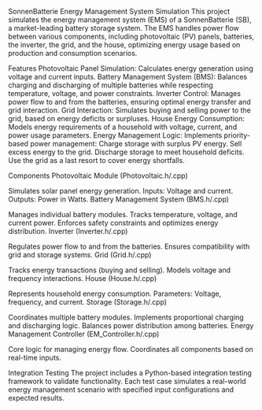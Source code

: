 SonnenBatterie Energy Management System Simulation
This project simulates the energy management system (EMS) of a SonnenBatterie (SB), a market-leading battery storage system. The EMS handles power flow between various components, including photovoltaic (PV) panels, batteries, the inverter, the grid, and the house, optimizing energy usage based on production and consumption scenarios.

Features
Photovoltaic Panel Simulation: Calculates energy generation using voltage and current inputs.
Battery Management System (BMS): Balances charging and discharging of multiple batteries while respecting temperature, voltage, and power constraints.
Inverter Control: Manages power flow to and from the batteries, ensuring optimal energy transfer and grid interaction.
Grid Interaction: Simulates buying and selling power to the grid, based on energy deficits or surpluses.
House Energy Consumption: Models energy requirements of a household with voltage, current, and power usage parameters.
Energy Management Logic: Implements priority-based power management:
Charge storage with surplus PV energy.
Sell excess energy to the grid.
Discharge storage to meet household deficits.
Use the grid as a last resort to cover energy shortfalls.

Components
Photovoltaic Module (Photovoltaic.h/.cpp)

Simulates solar panel energy generation.
Inputs: Voltage and current.
Outputs: Power in Watts.
Battery Management System (BMS.h/.cpp)

Manages individual battery modules.
Tracks temperature, voltage, and current power.
Enforces safety constraints and optimizes energy distribution.
Inverter (Inverter.h/.cpp)

Regulates power flow to and from the batteries.
Ensures compatibility with grid and storage systems.
Grid (Grid.h/.cpp)

Tracks energy transactions (buying and selling).
Models voltage and frequency interactions.
House (House.h/.cpp)

Represents household energy consumption.
Parameters: Voltage, frequency, and current.
Storage (Storage.h/.cpp)

Coordinates multiple battery modules.
Implements proportional charging and discharging logic.
Balances power distribution among batteries.
Energy Management Controller (EM_Controller.h/.cpp)

Core logic for managing energy flow.
Coordinates all components based on real-time inputs.

Integration Testing
The project includes a Python-based integration testing framework to validate functionality. Each test case simulates a real-world energy management scenario with specified input configurations and expected results.
